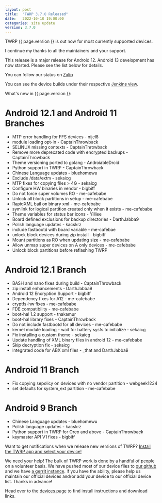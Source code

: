 ```yaml
---
layout: post
title:  "TWRP 3.7.0 Released"
date:   2022-10-10 19:00:00
categories: site update
version: 3.7.0
---
```


TWRP {{ page.version }} is out now for most currently supported devices.

I continue my thanks to all the maintainers and your support.

This release is a major release for Android 12. Android 13 development has now started.
Please see the list below for details.

You can follow our status on [Zulip](https://rebrand.ly/teamwin-recovery-zulip-community)

You can see the device builds under their respective [Jenkins view](https://jenkins.twrp.me).

What's new in {{ page.version }}:

# Android 12.1 and Android 11 Branches
- MTP error handling for FFS devices - nijel8
- module loading opt-in - CaptainThrowback
- SELINUX missing contexts - CaptainThrowback
- Remove more deprecated code with encrypted backups - CaptainThrowback
- Theme versioning ported to golang - AndroiableDroid
- Python support in TWRP - CaptainThrowback
- Chinese Language updates - bluehomewu
- Exclude /data/extm - sekaicg
- MTP fixes for copying files > 4G - sekaicg
- Configure HW binaries in vendor - bigbiff
- Do not force super volumes RO - me-cafebabe
- Unlock all block partitions in setup - me-cafebabe
- RapidXML bail on binary xml - me-cafebabe
- symlink for logical partition created only when it exists - me-cafebabe
- Theme variables for status bar icons - Yilliee
- Board defined exclusions for backup directories - DarthJabba9
- Polish language updates - kacskrz
- include fastbootd with board variable - me-cafebae
- unlock block devices during zip install - bigbiff
- Mount partitions as RO when updating size - me-cafebabe
- Allow unmap super devices on A only devices - me-cafebabe
- Unlock block partitions before reflashing TWRP


# Android 12.1 Branch

- BASH and nano fixes during build - CaptainThrowback
- zip install enhancements - DarthJabba9
- Android 12 Encryption Support - bigbiff
- Dependency fixes for A12 - me-cafebabe
- cryptfs-hw fixes - me-cafebabe
- FDE compatibility - me-cafebabe
- boot-hal 1.2 support - tnakamur
- boot-hal library fixes - CaptainThrowback
- Do not include fastbootd for all devices - me-cafebabe
- kernel module loading - wait for battery sysfs to initialize - sekaicg
- Fix installing a custom theme - sekaicg
- Update handling of XML binary files in android 12 - me-cafebabe
- Skip decryption fix - sekaicg
- Integrated code for ABX xml files - \_that and DarthJabba9

# Android 11 Branch

- Fix copying sepolicy on devices with no vendor partition - webgeek1234
- set defaults for system_ext partition - me-cafebabe

# Android 9 Branch

- Chinese Language updates - bluehomewu
- Polish language updates - kacskrz
- Python support in TWRP for Oreo and above - CaptainThrowback
- keymaster API V1 fixes - bigbiff

Want to get notifications when we release new versions of TWRP? [Install the TWRP app and select your device!](https://twrp.me/app)

We need your help! The bulk of TWRP work is done by a handful of people on a volunteer basis. We have pushed most of our device files to [our github](http://github.com/TeamWin/) and we have [a gerrit instance](http://gerrit.twrp.me). If you have the ability, please help us maintain our official devices and/or add your device to our official device list. Thanks in advance!

Head over to the [devices page](http://twrp.me/Devices) to find install instructions and download links.
